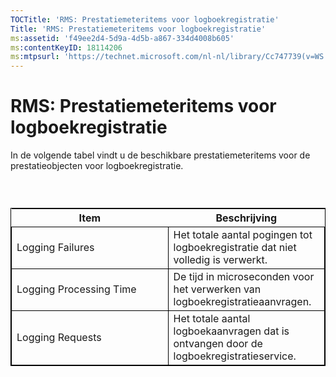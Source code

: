 ```yaml
---
TOCTitle: 'RMS: Prestatiemeteritems voor logboekregistratie'
Title: 'RMS: Prestatiemeteritems voor logboekregistratie'
ms:assetid: 'f49ee2d4-5d9a-4d5b-a867-334d4008b605'
ms:contentKeyID: 18114206
ms:mtpsurl: 'https://technet.microsoft.com/nl-nl/library/Cc747739(v=WS.10)'
---
```


RMS: Prestatiemeteritems voor logboekregistratie
================================================

In de volgende tabel vindt u de beschikbare prestatiemeteritems voor de prestatieobjecten voor logboekregistratie.

###  

 
<table style="border:1px solid black;">
<colgroup>
<col width="50%" />
<col width="50%" />
</colgroup>
<thead>
<tr class="header">
<th>Item</th>
<th>Beschrijving</th>
</tr>
</thead>
<tbody>
<tr class="odd">
<td style="border:1px solid black;">Logging Failures</td>
<td style="border:1px solid black;">Het totale aantal pogingen tot logboekregistratie dat niet volledig is verwerkt.</td>
</tr>
<tr class="even">
<td style="border:1px solid black;">Logging Processing Time</td>
<td style="border:1px solid black;">De tijd in microseconden voor het verwerken van logboekregistratieaanvragen.</td>
</tr>
<tr class="odd">
<td style="border:1px solid black;">Logging Requests</td>
<td style="border:1px solid black;">Het totale aantal logboekaanvragen dat is ontvangen door de logboekregistratieservice.</td>
</tr>
</tbody>
</table>
